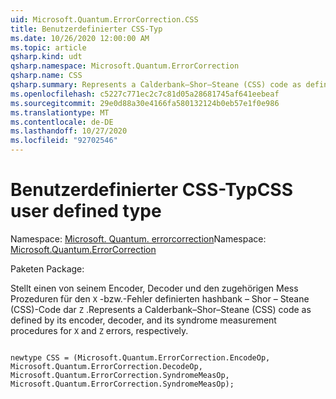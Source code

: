 ```yaml
---
uid: Microsoft.Quantum.ErrorCorrection.CSS
title: Benutzerdefinierter CSS-Typ
ms.date: 10/26/2020 12:00:00 AM
ms.topic: article
qsharp.kind: udt
qsharp.namespace: Microsoft.Quantum.ErrorCorrection
qsharp.name: CSS
qsharp.summary: Represents a Calderbank–Shor–Steane (CSS) code as defined by its encoder, decoder, and its syndrome measurement procedures for `X` and `Z` errors, respectively.
ms.openlocfilehash: c5227c771ec2c7c81d05a28681745af641eebeaf
ms.sourcegitcommit: 29e0d88a30e4166fa580132124b0eb57e1f0e986
ms.translationtype: MT
ms.contentlocale: de-DE
ms.lasthandoff: 10/27/2020
ms.locfileid: "92702546"
---
```

# <a name="css-user-defined-type"></a><span data-ttu-id="4466a-102">Benutzerdefinierter CSS-Typ</span><span class="sxs-lookup"><span data-stu-id="4466a-102">CSS user defined type</span></span>

<span data-ttu-id="4466a-103">Namespace: [Microsoft. Quantum. errorcorrection](xref:Microsoft.Quantum.ErrorCorrection)</span><span class="sxs-lookup"><span data-stu-id="4466a-103">Namespace: [Microsoft.Quantum.ErrorCorrection](xref:Microsoft.Quantum.ErrorCorrection)</span></span>

<span data-ttu-id="4466a-104">Paketen [](https://nuget.org/packages/)</span><span class="sxs-lookup"><span data-stu-id="4466a-104">Package: [](https://nuget.org/packages/)</span></span>


<span data-ttu-id="4466a-105">Stellt einen von seinem Encoder, Decoder und den zugehörigen Mess Prozeduren für den `X` -bzw.-Fehler definierten hashbank – Shor – Steane (CSS)-Code dar `Z` .</span><span class="sxs-lookup"><span data-stu-id="4466a-105">Represents a Calderbank–Shor–Steane (CSS) code as defined by its encoder, decoder, and its syndrome measurement procedures for `X` and `Z` errors, respectively.</span></span>

```qsharp

newtype CSS = (Microsoft.Quantum.ErrorCorrection.EncodeOp, Microsoft.Quantum.ErrorCorrection.DecodeOp, Microsoft.Quantum.ErrorCorrection.SyndromeMeasOp, Microsoft.Quantum.ErrorCorrection.SyndromeMeasOp);
```

